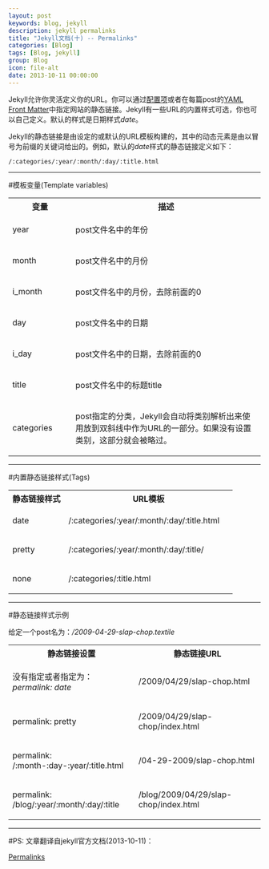 ```yaml
---
layout: post
keywords: blog, jekyll
description: jekyll permalinks
title: "Jekyll文档(十) -- Permalinks"
categories: [Blog]
tags: [Blog, jekyll]
group: Blog
icon: file-alt
date: 2013-10-11 00:00:00
---
```


Jekyll允许你灵活定义你的URL。你可以通过[配置项](http://jekyllrb.com/docs/configuration/)或者在每篇post的[YAML Front Matter](http://jekyllrb.com/docs/frontmatter/)中指定网站的静态链接。Jekyll有一些URL的内置样式可选，你也可以自己定义。默认的样式是日期样式*date*。

Jekyll的静态链接是由设定的或默认的URL模板构建的，其中的动态元素是由以冒号为前缀的关键词给出的。例如，默认的*date*样式的静态链接定义如下：

    /:categories/:year/:month/:day/:title.html

<!--excerpt-->

***
#模板变量(Template variables)

<table cellpadding="10">
  <col width="25%" />
  <col width="75%" />
  <tr>
    <th>变量</th>     
    <th>描述</th>
  </tr>
  <tr>
    <td>
      <p>year</p>
    </td>
    <td>
      <p>post文件名中的年份</p>
    </td>
  </tr>
  <tr>
    <td>
      <p>month</p>
    </td>
    <td>
      <p>post文件名中的月份</p>
    </td>
  </tr>
  <tr>
    <td>
      <p>i_month</p>
    </td>
    <td>
      <p>post文件名中的月份，去除前面的0</p>
    </td>
  </tr>
  <tr>
    <td>
      <p>day</p>
    </td>
    <td>
      <p>post文件名中的日期</p>
    </td>
  </tr>
  <tr>
    <td>
      <p>i_day</p>
    </td>
    <td>
      <p>post文件名中的日期，去除前面的0</p>
    </td>
  </tr>
  <tr>
    <td>
      <p>title</p>
    </td>
    <td>
      <p>post文件名中的标题title</p>
    </td>
  </tr>
  <tr>
    <td>
      <p>categories</p>
    </td>
    <td>
      <p>post指定的分类，Jekyll会自动将类别解析出来使用放到双斜线中作为URL的一部分。如果没有设置类别，这部分就会被略过。</p>
    </td>
  </tr>
</table>

***
#内置静态链接样式(Tags)

<table cellpadding="10">
  <col width="25%" />
  <col width="75%" />
  <tr>
    <th>静态链接样式</th>     
    <th>URL模板</th>
  </tr>
  <tr>
    <td>
      <p>date</p>
    </td>
    <td>
      <p>/:categories/:year/:month/:day/:title.html</p>
    </td>
  </tr>
  <tr>
    <td>
      <p>pretty</p>
    </td>
    <td>
      <p>/:categories/:year/:month/:day/:title/</p>
    </td>
  </tr>
  <tr>
    <td>
      <p>none</p>
    </td>
    <td>
      <p>/:categories/:title.html</p>
    </td>
  </tr>
</table>

***
#静态链接样式示例

给定一个post名为：*/2009-04-29-slap-chop.textile*

<table cellpadding="10">
  <col width="50%" />
  <col width="50%" />
  <tr>
    <th>静态链接设置</th>     
    <th>静态链接URL</th>
  </tr>
  <tr>
    <td>
      <p>没有指定或者指定为：<em>permalink: date</em></p>
    </td>
    <td>
      <p>/2009/04/29/slap-chop.html</p>
    </td>
  </tr>
  <tr>
    <td>
      <p>permalink: pretty</p>
    </td>
    <td>
      <p>/2009/04/29/slap-chop/index.html</p>
    </td>
  </tr>
  <tr>
    <td>
      <p>permalink: /:month-:day-:year/:title.html</p>
    </td>
    <td>
      <p>/04-29-2009/slap-chop.html</p>
    </td>
  </tr>
  <tr>
    <td>
      <p>permalink: /blog/:year/:month/:day/:title</p>
    </td>
    <td>
      <p>/blog/2009/04/29/slap-chop/index.html</p>
    </td>
  </tr>
</table>


***
#PS:
文章翻译自jekyll官方文档(2013-10-11)：

[Permalinks](http://jekyllrb.com/docs/permalinks/)